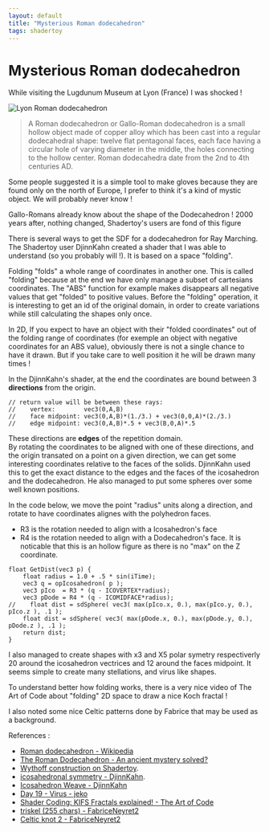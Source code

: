 ```yaml
---
layout: default
title: "Mysterious Roman dodecahedron"
tags: shadertoy
---
```

# Mysterious Roman dodecahedron

While visiting the Lugdunum Museum at Lyon (France) I was shocked !  
 
![Lyon Roman dodecahedron](https://upload.wikimedia.org/wikipedia/commons/thumb/e/e2/Dod%C3%A9ca%C3%A8dre_romain_au_Mus%C3%A9e_gallo-romain_de_Fourvi%C3%A8re.jpg/195px-Dod%C3%A9ca%C3%A8dre_romain_au_Mus%C3%A9e_gallo-romain_de_Fourvi%C3%A8re.jpg)  

>A Roman dodecahedron or Gallo-Roman dodecahedron is a small hollow object made of copper alloy which has been cast into a regular dodecahedral shape: twelve flat pentagonal faces, each face having a circular hole of varying diameter in the middle, the holes connecting to the hollow center. Roman dodecahedra date from the 2nd to 4th centuries AD.  

Some people suggested it is a simple tool to make gloves because they are found only on the north of Europe, I prefer to think it's a kind of mystic object. We will probably never know !

Gallo-Romans already know about the shape of the Dodecahedron ! 2000 years after, nothing changed, Shadertoy's users are fond of this figure

There is several ways to get the SDF for a dodecahedron for Ray Marching. The Shadertoy user DjinnKahn created a shader that I was able to understand (so you probably will !). It is based on a space "folding".

Folding "folds" a whole range of coordinates in another one. This is called "folding" because at the end we have only manage a subset of cartesians coordinates. The "ABS" function for example makes disappears all negative values that get "folded" to positive values. Before the "folding" operation, it is interesting to get an id of the original domain, in order to create variations while still calculating the shapes only once.

In 2D, If you expect to have an object with their "folded coordinates" out of the folding range of coordinates (for exemple an object with negative coordinates for an ABS value), obviously there is not a single chance to have it drawn. But if you take care to well position it he will be drawn many times !

In the DjinnKahn's shader, at the end the coordinates are bound between 3 **directions** from the origin.
```
// return value will be between these rays:
//    vertex:        vec3(0,A,B)
//    face midpoint: vec3(0,A,B)*(1./3.) + vec3(0,0,A)*(2./3.)
//    edge midpoint: vec3(0,A,B)*.5 + vec3(B,0,A)*.5  
```
These directions are **edges**  of the repetition domain.  
By rotating the coordinates to be aligned with one of these directions, and the origin transated on a point on a given direction, we can get some interesting coordinates relative to the faces of the solids.
DjinnKahn used this to get the exact distance to the edges and the faces of the icosahedron and the dodecahedron. He also managed to put some spheres over some well known positions.  

In the code below, we move the point "radius" units along a direction, and rotate to have coordinates alignes with the polyhedron faces.
- R3 is the rotation needed to align with a Icosahedron's face
- R4 is the rotation needed to align with a Dodecahedron's face.
It is noticable that this is an hollow figure as there is no "max" on the Z coordinate.

```
float GetDist(vec3 p) {
    float radius = 1.0 + .5 * sin(iTime);
    vec3 q = opIcosahedron( p );
    vec3 pIco  = R3 * (q - ICOVERTEX*radius);
    vec3 pDode = R4 * (q - ICOMIDFACE*radius);
//    float dist = sdSphere( vec3( max(pIco.x, 0.), max(pIco.y, 0.), pIco.z ), .1 );
    float dist = sdSphere( vec3( max(pDode.x, 0.), max(pDode.y, 0.), pDode.z ), .1 );
    return dist;
}
```

I also managed to create shapes with x3 and X5 polar symetry respectiverly 20 around the icosahedron vectrices and 12 around the faces midpoint. It seems simple to create many stellations, and virus like shapes.

To understand better how folding works, there is a very nice video of The Art of Code about "folding" 2D space to draw a nice Koch fractal !

I also noted some nice Celtic patterns done by Fabrice that may be used as a background.

References :

- [Roman dodecahedron - Wikipedia](https://en.wikipedia.org/wiki/Roman_dodecahedron)
- [The Roman Dodecahedron - An ancient mystery solved?](https://youtu.be/poGapxsanaI)
- [Wythoff construction on Shadertoy](https://www.shadertoy.com/results?query=tag%3Dwythoff).
- [icosahedronal symmetry - DjinnKahn](https://www.shadertoy.com/view/Mly3R3).
- [Icosahedron Weave - DjinnKahn](https://www.shadertoy.com/view/Xty3Dy)
- [Day 19 - Virus - jeko](https://www.shadertoy.com/view/WlKGRW)
- [Shader Coding: KIFS Fractals explained! - The Art of Code](https://youtu.be/il_Qg9AqQkE)
- [triskel (255 chars) - FabriceNeyret2](https://www.shadertoy.com/view/XlVXRW)
- [Celtic knot 2 - FabriceNeyret2](https://www.shadertoy.com/view/XlVXRW)

